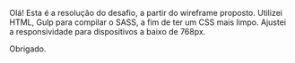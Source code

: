 Olá!
Esta é a resolução do desafio, a partir do wireframe proposto.
Utilizei HTML, Gulp para compilar o SASS, a fim de ter um CSS mais limpo.
Ajustei a responsividade para dispositivos a baixo de 768px.

Obrigado.

